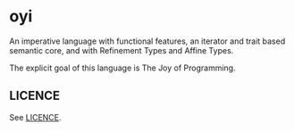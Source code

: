 # oyi

An imperative language with functional features, an iterator and trait based semantic core, and with Refinement Types and Affine Types.

The explicit goal of this language is The Joy of Programming.

## LICENCE

See [LICENCE](LICENSE.md).
